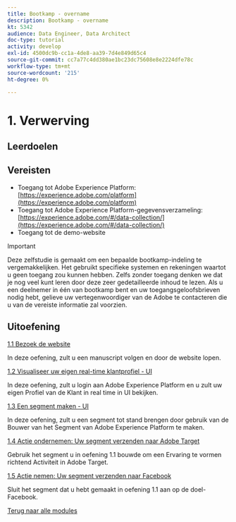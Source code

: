 ```yaml
---
title: Bootkamp - overname
description: Bootkamp - overname
kt: 5342
audience: Data Engineer, Data Architect
doc-type: tutorial
activity: develop
exl-id: 4500dc9b-cc1a-4de8-aa39-7d4e849d65c4
source-git-commit: cc7a77c4dd380ae1bc23dc75608e8e2224dfe78c
workflow-type: tm+mt
source-wordcount: '215'
ht-degree: 0%

---
```


# 1. Verwerving

## Leerdoelen

## Vereisten

- Toegang tot Adobe Experience Platform: [https://experience.adobe.com/platform](https://experience.adobe.com/platform)
- Toegang tot Adobe Experience Platform-gegevensverzameling: [https://experience.adobe.com/#/data-collection/](https://experience.adobe.com/#/data-collection/)
- Toegang tot de demo-website

>[!IMPORTANT]
>
>Deze zelfstudie is gemaakt om een bepaalde bootkamp-indeling te vergemakkelijken. Het gebruikt specifieke systemen en rekeningen waartot u geen toegang zou kunnen hebben. Zelfs zonder toegang denken we dat je nog veel kunt leren door deze zeer gedetailleerde inhoud te lezen. Als u een deelnemer in één van bootkamp bent en uw toegangsgeloofsbrieven nodig hebt, gelieve uw vertegenwoordiger van de Adobe te contacteren die u van de vereiste informatie zal voorzien.

## Uitoefening

[1.1 Bezoek de website](./ex1.md)

In deze oefening, zult u een manuscript volgen en door de website lopen.

[1.2 Visualiseer uw eigen real-time klantprofiel - UI](./ex2.md)

In deze oefening, zult u login aan Adobe Experience Platform en u zult uw eigen Profiel van de Klant in real time in UI bekijken.

[1.3 Een segment maken - UI](./ex3.md)

In deze oefening, zult u een segment tot stand brengen door gebruik van de Bouwer van het Segment van Adobe Experience Platform te maken.

[1.4 Actie ondernemen: Uw segment verzenden naar Adobe Target](./ex4.md)

Gebruik het segment u in oefening 1.1 bouwde om een Ervaring te vormen richtend Activiteit in Adobe Target.

[1.5 Actie nemen: Uw segment verzenden naar Facebook](./ex5.md)

Sluit het segment dat u hebt gemaakt in oefening 1.1 aan op de doel-Facebook.

[Terug naar alle modules](../../overview.md)
